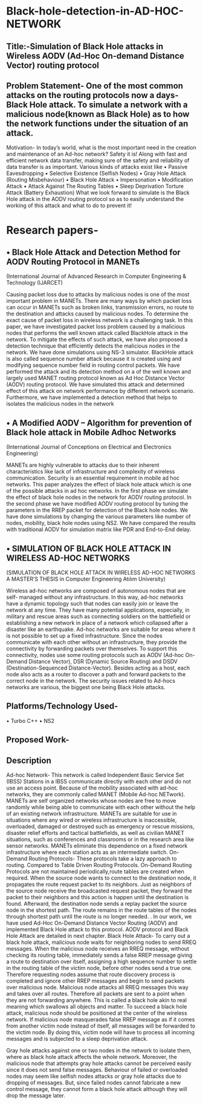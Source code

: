 # Black-hole-detection-in-AD-HOC-NETWORK
## Title:-Simulation of Black Hole attacks in Wireless AODV (Ad-Hoc On-demand Distance Vector) routing protocol

## Problem Statement- One of the most common attacks on the routing protocols now a days- Black Hole attack. To simulate a network with a malicious node(known as Black Hole) as to how the network functions under the situation of an attack.

Motivation- In today’s world, what is the most important need in the creation and maintenance of an Ad-hoc network? Safety it is! Along with fast and efficient network data transfer, making sure of the safety and reliability of data transfer is as important. Various kinds of attacks exist like
•	Passive Eavesdropping
•	Selective Existence (Selfish Nodes)
•	Gray Hole Attack (Routing Misbehaviour)
•	Black Hole Attack
•	Impersonation
•	Modification Attack
•	Attack Against The Routing Tables
•	Sleep Deprivation Torture Attack (Battery Exhaustion)
What we look forward to simulate is the Black Hole attack in the AODV routing protocol so as to easily understand the working of this attack and what to do to prevent it!

# Research papers- 
## •	Black Hole Attack and Detection Method for AODV Routing Protocol in MANETs
(International Journal of Advanced Research in Computer Engineering & Technology (IJARCET)

Causing packet loss due to attacks by malicious nodes is one of the most important problem in MANETs. There are many ways by which packet loss can occur in MANETs such as broken links, transmission errors, no route to the destination and attacks caused by malicious nodes. To determine the exact cause of packet loss in wireless network is a challenging task. In this paper, we have investigated packet loss problem caused by a malicious nodes that performs the well known attack called BlackHole attack in the network. To mitigate the effects of such attack, we have also proposed a detection technique that efficiently detects the malicious nodes in the network. We have done simulations using NS-3 simulator. BlackHole attack is also called sequence number attack because it is created using and modifying sequence number field in routing control packets. We have performed the attack and its detection method on a of the well known and largely used MANET routing protocol known as Ad Hoc Distance Vector (AODV) routing protocol. We have simulated this attack and determined effect of this attack on network performance by different network scenario. Furthermore, we have implemented a detection method that helps to isolates the malicious nodes in the network


## •	A Modified AODV – Algorithm for prevention of Black hole attack in Mobile Adhoc Networks
(International Journal of Conceptions on Electrical and Electronics Engineering)

MANETs are highly vulnerable to attacks due to their inherent characteristics like lack of infrastructure and complexity of wireless communication. Security is an essential requirement in mobile ad hoc networks. This paper analyzes the effect of black hole attack which is one of the possible attacks in ad hoc networks. In the first phase we simulate the effect of black hole nodes in the network for AODV routing protocol. In the second phase we have modified AODV routing protocol by tuning the parameters in the RREP packet for detection of the Black hole nodes. We have done simulations by changing the various parameters like number of nodes, mobility, black hole nodes using NS2. We have compared the results with traditional AODV for simulation matrix like PDR and End-to-End delay.

## •	SIMULATION OF BLACK HOLE ATTACK IN WIRELESS AD-HOC NETWORKS
(SIMULATION OF BLACK HOLE ATTACK IN WIRELESS AD-HOC NETWORKS
A MASTER’S THESIS in Computer Engineering Atılım University)

Wireless ad-hoc networks are composed of autonomous nodes that are self- managed
without any infrastructure. In this way, ad-hoc networks have a dynamic topology
such that nodes can easily join or leave the network at any time. They have many
potential applications, especially, in military and rescue areas such as connecting
soldiers on the battlefield or establishing a new network in place of a network which
collapsed after a disaster like an earthquake. Ad-hoc networks are suitable for areas
where it is not possible to set up a fixed infrastructure. Since the nodes communicate
with each other without an infrastructure, they provide the connectivity by
forwarding packets over themselves. To support this connectivity, nodes use some
routing protocols such as AODV (Ad-hoc On-Demand Distance Vector), DSR
(Dynamic Source Routing) and DSDV (Destination-Sequenced Distance-Vector).
Besides acting as a host, each node also acts as a router to discover a path and
forward packets to the correct node in the network.
The security issues related to Ad-hocs networks are various, the biggest one being Black Hole attacks.




## Platforms/Technology Used- 
•	Turbo C++
•	 NS2
 

## Proposed Work-
## Description
Ad-hoc Network- This network is called Independent Basic Service Set (IBSS) Stations in a IBSS communicate directly with each other and do not use an access point. Because of the mobility associated with ad-hoc networks, they are commonly called MANET (Mobile Ad-hoc NETwork). MANETs are self organized networks whose nodes are free to move randomly while being able to communicate with each other without the
help of an existing network infrastructure. MANETs are suitable for use in situations
where any wired or wireless infrastructure is inaccessible, overloaded, damaged or
destroyed such as emergency or rescue missions, disaster relief efforts and tactical
battlefields, as well as civilian MANET situations, such as conferences and
classrooms or in the research area like sensor networks. MANETs eliminate this
dependence on a fixed network infrastructure where each station acts as an
intermediate switch.
On-Demand Routing Protocols- These protocols take a lazy approach to routing. Compared to Table Driven Routing Protocols. On-Demand Routing Protocols are not maintained periodically,route tables are created when required. When the source node wants to connect to the destination node, it propagates the route request packet to its neighbors. Just as neighbors of the source node receive the broadcasted request packet, they forward the packet to their neighbors and this action is happen until the destination is found.
Afterward, the destination node sends a replay packet the source node in the shortest
path. The route remains in the route tables of the nodes through shortest path until
the route is no longer needed.
.
In our work, we have used Ad-Hoc On-Demand Distance Vector Routing (AODV)
and implemented Black Hole attack to this protocol. AODV protocol and Black Hole
Attack are detailed in next chapter.
Black Hole Attack- To carry out a black hole attack, malicious node waits for neighboring nodes to send RREQ messages. When the malicious node receives an RREQ message, without checking its routing table, immediately sends a false RREP message giving a route to destination over itself, assigning a high sequence number to settle in the routing table of the victim node, before other nodes send a true one. Therefore requesting nodes assume that route discovery process is completed and ignore other RREP messages and begin to send packets over malicious node.
Malicious node attacks all RREQ messages this way and takes over all routes.
Therefore all packets are sent to a point when they are not forwarding anywhere.
This is called a black hole akin to real meaning which swallows all objects and
matter. To succeed a black hole attack, malicious node should be positioned at the
center of the wireless network.
If malicious node masquerades false RREP message as if it comes from another
victim node instead of itself, all messages will be forwarded to the victim node. By
doing this, victim node will have to process all incoming messages and is subjected
to a sleep deprivation attack.

Gray hole attacks against one or two nodes in the network to isolate them, where as
black hole attack affects the whole network. Moreover, the malicious node that
attempts gray hole attacks cannot be perceived easily since it does not send false
messages. Behaviour of failed or overloaded nodes may seem like selfish nodes
attacks or gray hole attacks due to dropping of messages. But, since failed nodes
cannot fabricate a new control message, they cannot form a black hole attack
although they will drop the message later.

